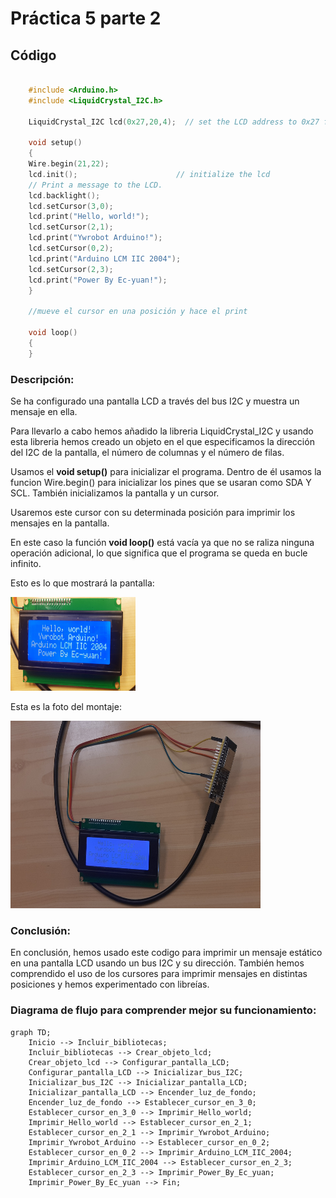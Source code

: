 # Práctica 5 parte 2

## Código

```c++

    #include <Arduino.h>
    #include <LiquidCrystal_I2C.h>

    LiquidCrystal_I2C lcd(0x27,20,4);  // set the LCD address to 0x27 for a 16 chars and 2 line display

    void setup()
    {
    Wire.begin(21,22);
    lcd.init();                      // initialize the lcd 
    // Print a message to the LCD.
    lcd.backlight();
    lcd.setCursor(3,0);
    lcd.print("Hello, world!");
    lcd.setCursor(2,1);
    lcd.print("Ywrobot Arduino!");
    lcd.setCursor(0,2);
    lcd.print("Arduino LCM IIC 2004");
    lcd.setCursor(2,3);
    lcd.print("Power By Ec-yuan!");
    }

    //mueve el cursor en una posición y hace el print

    void loop()
    {
    }

```


### Descripción:

Se ha configurado una pantalla LCD a través del bus I2C y muestra un mensaje en ella.

Para llevarlo a cabo hemos añadido la libreria LiquidCrystal_I2C y usando esta libreria hemos creado un objeto en el que especificamos la dirección del I2C de la pantalla, el número de columnas y el número de filas.

Usamos el **void setup()** para inicializar el programa. Dentro de él usamos la funcion Wire.begin() para inicializar los pines que se usaran como SDA Y SCL. También inicializamos la pantalla y un cursor.

Usaremos este cursor con su determinada posición para imprimir los mensajes en la pantalla.

En este caso la función **void loop()** está vacía ya que no se raliza ninguna operación adicional, lo que significa que el programa se queda en bucle infinito.

Esto es lo que mostrará la pantalla: 

<img src="hello.jpg" width="200" height="150"> 

Esta es la foto del montaje: 

<img src="fotomontaje.jpg" width="400" height="300"> 


### Conclusión:

En conclusión, hemos usado este codigo para imprimir un mensaje estático en una pantalla LCD usando un bus I2C y su dirección. También hemos comprendido el uso de los cursores para imprimir mensajes en distintas posiciones y hemos experimentado con libreías.

### Diagrama de flujo para comprender mejor su funcionamiento:

```mermaid
graph TD;
    Inicio --> Incluir_bibliotecas;
    Incluir_bibliotecas --> Crear_objeto_lcd;
    Crear_objeto_lcd --> Configurar_pantalla_LCD;
    Configurar_pantalla_LCD --> Inicializar_bus_I2C;
    Inicializar_bus_I2C --> Inicializar_pantalla_LCD;
    Inicializar_pantalla_LCD --> Encender_luz_de_fondo;
    Encender_luz_de_fondo --> Establecer_cursor_en_3_0;
    Establecer_cursor_en_3_0 --> Imprimir_Hello_world;
    Imprimir_Hello_world --> Establecer_cursor_en_2_1;
    Establecer_cursor_en_2_1 --> Imprimir_Ywrobot_Arduino;
    Imprimir_Ywrobot_Arduino --> Establecer_cursor_en_0_2;
    Establecer_cursor_en_0_2 --> Imprimir_Arduino_LCM_IIC_2004;
    Imprimir_Arduino_LCM_IIC_2004 --> Establecer_cursor_en_2_3;
    Establecer_cursor_en_2_3 --> Imprimir_Power_By_Ec_yuan;
    Imprimir_Power_By_Ec_yuan --> Fin;

```